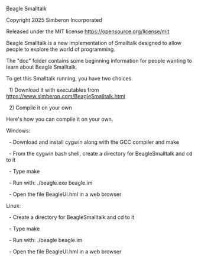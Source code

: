 Beagle Smalltalk

Copyright 2025 Simberon Incorporated

Released under the MIT license
https://opensource.org/license/mit



Beagle Smalltalk is a new implementation of Smalltalk designed to allow people to explore the world of programming.



The "doc" folder contains some beginning information for people wanting to learn about Beagle Smalltalk.



To get this Smalltalk running, you have two choices.

&nbsp;	1) Download it with executables from https://www.simberon.com/BeagleSmalltalk.html

&nbsp;	2) Compile it on your own



Here's how you can compile it on your own.



Windows:

&nbsp;	- Download and install cygwin along with the GCC compiler and make

&nbsp;	- From the cygwin bash shell, create a directory for BeagleSmalltalk and cd to it

&nbsp;	- Type make

&nbsp;	- Run with:   ./beagle.exe beagle.im

&nbsp;	- Open the file BeagleUI.hml in a web browser



Linux:

&nbsp;	- Create a directory for BeagleSmalltalk and cd to it

 	- Type make

 	- Run with:   ./beagle beagle.im

 	- Open the file BeagleUI.hml in a web browser



